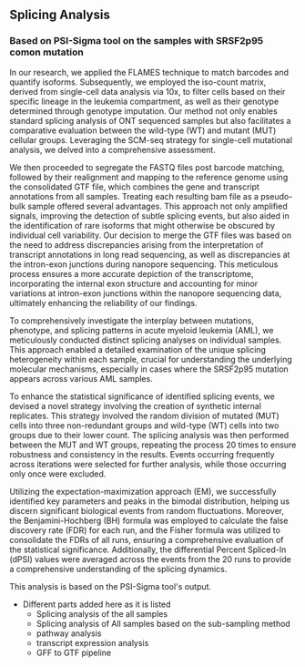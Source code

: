 ## Splicing Analysis
### Based on PSI-Sigma tool on the samples with SRSF2p95 comon mutation

In our research, we applied the FLAMES technique to match barcodes and quantify isoforms. Subsequently, we employed the iso-count matrix, derived from single-cell data analysis via 10x, to filter cells based on their specific lineage in the leukemia compartment, as well as their genotype determined through genotype imputation. Our method not only enables standard splicing analysis of ONT sequenced samples but also facilitates a comparative evaluation between the wild-type (WT) and mutant (MUT) cellular groups. Leveraging the SCM-seq strategy for single-cell mutational analysis, we delved into a comprehensive assessment.

We then proceeded to segregate the FASTQ files post barcode matching, followed by their realignment and mapping to the reference genome using the consolidated GTF file, which combines the gene and transcript annotations from all samples. Treating each resulting bam file as a pseudo-bulk sample offered several advantages. This approach not only amplified signals, improving the detection of subtle splicing events, but also aided in the identification of rare isoforms that might otherwise be obscured by individual cell variability. Our decision to merge the GTF files was based on the need to address discrepancies arising from the interpretation of transcript annotations in long read sequencing, as well as discrepancies at the intron-exon junctions during nanopore sequencing. This meticulous process ensures a more accurate depiction of the transcriptome, incorporating the internal exon structure and accounting for minor variations at intron-exon junctions within the nanopore sequencing data, ultimately enhancing the reliability of our findings.

To comprehensively investigate the interplay between mutations, phenotype, and splicing patterns in acute myeloid leukemia (AML), we meticulously conducted distinct splicing analyses on individual samples. This approach enabled a detailed examination of the unique splicing heterogeneity within each sample, crucial for understanding the underlying molecular mechanisms, especially in cases where the SRSF2p95 mutation appears across various AML samples. 

To enhance the statistical significance of identified splicing events, we devised a novel strategy involving the creation of synthetic internal replicates. This strategy involved the random division of mutated (MUT) cells into three non-redundant groups and wild-type (WT) cells into two groups due to their lower count. The splicing analysis was then performed between the MUT and WT groups, repeating the process 20 times to ensure robustness and consistency in the results. Events occurring frequently across iterations were selected for further analysis, while those occurring only once were excluded.

Utilizing the expectation-maximization approach (EM), we successfully identified key parameters and peaks in the bimodal distribution, helping us discern significant biological events from random fluctuations. Moreover, the Benjamini-Hochberg (BH) formula was employed to calculate the false discovery rate (FDR) for each run, and the Fisher formula was utilized to consolidate the FDRs of all runs, ensuring a comprehensive evaluation of the statistical significance. Additionally, the differential Percent Spliced-In (dPSI) values were averaged across the events from the 20 runs to provide a comprehensive understanding of the splicing dynamics.


This analysis is based on the PSI-Sigma tool's output.

- Different parts added here as it is listed
  - Splicing analysis of the all samples
  - Splicing analysis of All samples based on the sub-sampling method
  - pathway analysis
  - transcript expression analysis
  - GFF to GTF pipeline



